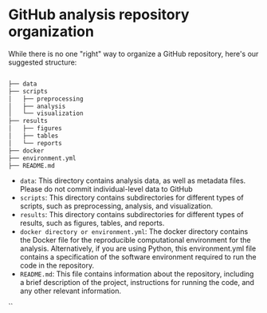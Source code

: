 # GitHub analysis repository organization

While there is no one "right" way to organize a GitHub repository,  here's our suggested structure:

```markdown

├── data
├── scripts
│   ├── preprocessing
│   ├── analysis
│   └── visualization
├── results
│   ├── figures
│   ├── tables
│   └── reports
├── docker
├── environment.yml
├── README.md
```

* `data`: This directory contains analysis data, as well as metadata files. Please do not commit individual-level data to GitHub
* `scripts`: This directory contains subdirectories for different types of scripts, such as preprocessing, analysis, and visualization.&#x20;
* `results`: This directory contains subdirectories for different types of results, such as figures, tables, and reports.&#x20;
* `docker directory or environment.yml`: The docker directory contains the Docker file for the reproducible computational environment for the analysis.  Alternatively, if you are using Python, this environment.yml file contains a specification of the software environment required to run the code in the repository.&#x20;
* `README.md`: This file contains information about the repository, including a brief description of the project, instructions for running the code, and any other relevant information.

``
